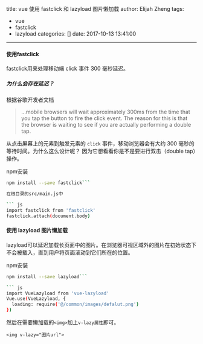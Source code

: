 title: vue 使用 fastclick 和 lazyload 图片懒加载
author: Elijah Zheng
tags:
  - vue
  - fastclick
  - lazyload
categories: []
date: 2017-10-13 13:41:00
---
#### 使用fastclick


fastclick用来处理移动端 click 事件 300 毫秒延迟。

##### 为什么会存在延迟？
根据谷歌开发者文档
> ...mobile browsers will wait approximately 300ms from the time that you tap the button to fire the click event. The reason for this is that the browser is waiting to see if you are actually performing a double tap.

从点击屏幕上的元素到触发元素的 ``click`` 事件，移动浏览器会有大约 300 毫秒的等待时间。为什么这么设计呢？ 因为它想看看你是不是要进行双击（double tap）操作。

<!--more-->

npm安装 

``` bash
npm install --save fastclick```

在根目录的src/main.js中

``` js
import fastclick from 'fastclick'
fastclick.attach(document.body)
```

#### 使用 lazyload 图片懒加载

lazyload可以延迟加载长页面中的图片。在浏览器可视区域外的图片在初始状态下不会被载入，直到用户将页面滚动到它们所在的位置。

npm安装
``` bash
npm install --save lazyload```

``` js
import VueLazyload from 'vue-lazyload'
Vue.use(VueLazyload, {
  loading: require('@/common/images/defalut.png')
})
```

然后在需要懒加载的``<img>``加上``v-lazy属性``即可。
```
<img v-lazy="图片url">
```